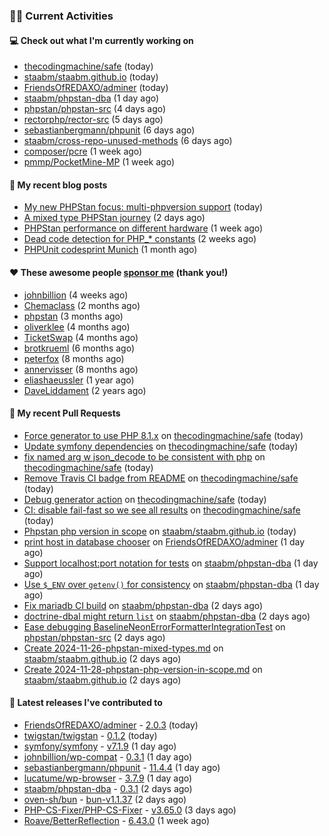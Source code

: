 ### 👨‍💻 Current Activities


#### 💻 Check out what I'm currently working on

- [thecodingmachine/safe](https://github.com/thecodingmachine/safe) (today)
- [staabm/staabm.github.io](https://github.com/staabm/staabm.github.io) (today)
- [FriendsOfREDAXO/adminer](https://github.com/FriendsOfREDAXO/adminer) (today)
- [staabm/phpstan-dba](https://github.com/staabm/phpstan-dba) (1 day ago)
- [phpstan/phpstan-src](https://github.com/phpstan/phpstan-src) (4 days ago)
- [rectorphp/rector-src](https://github.com/rectorphp/rector-src) (5 days ago)
- [sebastianbergmann/phpunit](https://github.com/sebastianbergmann/phpunit) (6 days ago)
- [staabm/cross-repo-unused-methods](https://github.com/staabm/cross-repo-unused-methods) (6 days ago)
- [composer/pcre](https://github.com/composer/pcre) (1 week ago)
- [pmmp/PocketMine-MP](https://github.com/pmmp/PocketMine-MP) (1 week ago)


#### 📜 My recent blog posts

- [My new PHPStan focus: multi-phpversion support](https://staabm.github.io/2024/11/28/phpstan-php-version-in-scope.html) (today)
- [A mixed type PHPStan journey](https://staabm.github.io/2024/11/26/phpstan-mixed-types.html) (2 days ago)
- [PHPStan performance on different hardware](https://staabm.github.io/2024/11/17/phpstan-performance-on-different-hardware.html) (1 week ago)
- [Dead code detection for PHP_* constants](https://staabm.github.io/2024/11/14/phpstan-php-version-narrowing.html) (2 weeks ago)
- [PHPUnit codesprint Munich](https://staabm.github.io/2024/10/19/phpunit-codesprint-munich.html) (1 month ago)


#### ❤️ These awesome people [sponsor me](https://github.com/sponsors/staabm) (thank you!)

- [johnbillion](https://github.com/johnbillion) (4 weeks ago)
- [Chemaclass](https://github.com/Chemaclass) (2 months ago)
- [phpstan](https://github.com/phpstan) (3 months ago)
- [oliverklee](https://github.com/oliverklee) (4 months ago)
- [TicketSwap](https://github.com/TicketSwap) (4 months ago)
- [brotkrueml](https://github.com/brotkrueml) (6 months ago)
- [peterfox](https://github.com/peterfox) (8 months ago)
- [annervisser](https://github.com/annervisser) (8 months ago)
- [eliashaeussler](https://github.com/eliashaeussler) (1 year ago)
- [DaveLiddament](https://github.com/DaveLiddament) (2 years ago)


#### 🔨 My recent Pull Requests

- [Force generator to use PHP 8.1.x](https://github.com/thecodingmachine/safe/pull/476) on [thecodingmachine/safe](https://github.com/thecodingmachine/safe) (today)
- [Update symfony dependencies](https://github.com/thecodingmachine/safe/pull/475) on [thecodingmachine/safe](https://github.com/thecodingmachine/safe) (today)
- [fix named arg w json_decode to be consistent with php](https://github.com/thecodingmachine/safe/pull/473) on [thecodingmachine/safe](https://github.com/thecodingmachine/safe) (today)
- [Remove Travis CI badge from README](https://github.com/thecodingmachine/safe/pull/472) on [thecodingmachine/safe](https://github.com/thecodingmachine/safe) (today)
- [Debug generator action](https://github.com/thecodingmachine/safe/pull/470) on [thecodingmachine/safe](https://github.com/thecodingmachine/safe) (today)
- [CI: disable fail-fast so we see all results](https://github.com/thecodingmachine/safe/pull/469) on [thecodingmachine/safe](https://github.com/thecodingmachine/safe) (today)
- [Phpstan php version in scope](https://github.com/staabm/staabm.github.io/pull/124) on [staabm/staabm.github.io](https://github.com/staabm/staabm.github.io) (today)
- [print host in database chooser](https://github.com/FriendsOfREDAXO/adminer/pull/52) on [FriendsOfREDAXO/adminer](https://github.com/FriendsOfREDAXO/adminer) (1 day ago)
- [Support localhost:port notation for tests](https://github.com/staabm/phpstan-dba/pull/723) on [staabm/phpstan-dba](https://github.com/staabm/phpstan-dba) (1 day ago)
- [Use `$_ENV` over `getenv()` for consistency](https://github.com/staabm/phpstan-dba/pull/722) on [staabm/phpstan-dba](https://github.com/staabm/phpstan-dba) (1 day ago)
- [Fix mariadb CI build](https://github.com/staabm/phpstan-dba/pull/721) on [staabm/phpstan-dba](https://github.com/staabm/phpstan-dba) (2 days ago)
- [doctrine-dbal might return `list`](https://github.com/staabm/phpstan-dba/pull/720) on [staabm/phpstan-dba](https://github.com/staabm/phpstan-dba) (2 days ago)
- [Ease debugging BaselineNeonErrorFormatterIntegrationTest](https://github.com/phpstan/phpstan-src/pull/3672) on [phpstan/phpstan-src](https://github.com/phpstan/phpstan-src) (2 days ago)
- [Create 2024-11-26-phpstan-mixed-types.md](https://github.com/staabm/staabm.github.io/pull/123) on [staabm/staabm.github.io](https://github.com/staabm/staabm.github.io) (2 days ago)
- [Create 2024-11-28-phpstan-php-version-in-scope.md](https://github.com/staabm/staabm.github.io/pull/122) on [staabm/staabm.github.io](https://github.com/staabm/staabm.github.io) (2 days ago)


#### 🔭 Latest releases I've contributed to

- [FriendsOfREDAXO/adminer](https://github.com/FriendsOfREDAXO/adminer) - [2.0.3](https://github.com/FriendsOfREDAXO/adminer/releases/tag/2.0.3) (today)
- [twigstan/twigstan](https://github.com/twigstan/twigstan) - [0.1.2](https://github.com/twigstan/twigstan/releases/tag/0.1.2) (today)
- [symfony/symfony](https://github.com/symfony/symfony) - [v7.1.9](https://github.com/symfony/symfony/releases/tag/v7.1.9) (1 day ago)
- [johnbillion/wp-compat](https://github.com/johnbillion/wp-compat) - [0.3.1](https://github.com/johnbillion/wp-compat/releases/tag/0.3.1) (1 day ago)
- [sebastianbergmann/phpunit](https://github.com/sebastianbergmann/phpunit) - [11.4.4](https://github.com/sebastianbergmann/phpunit/releases/tag/11.4.4) (1 day ago)
- [lucatume/wp-browser](https://github.com/lucatume/wp-browser) - [3.7.9](https://github.com/lucatume/wp-browser/releases/tag/3.7.9) (1 day ago)
- [staabm/phpstan-dba](https://github.com/staabm/phpstan-dba) - [0.3.1](https://github.com/staabm/phpstan-dba/releases/tag/0.3.1) (2 days ago)
- [oven-sh/bun](https://github.com/oven-sh/bun) - [bun-v1.1.37](https://github.com/oven-sh/bun/releases/tag/bun-v1.1.37) (2 days ago)
- [PHP-CS-Fixer/PHP-CS-Fixer](https://github.com/PHP-CS-Fixer/PHP-CS-Fixer) - [v3.65.0](https://github.com/PHP-CS-Fixer/PHP-CS-Fixer/releases/tag/v3.65.0) (3 days ago)
- [Roave/BetterReflection](https://github.com/Roave/BetterReflection) - [6.43.0](https://github.com/Roave/BetterReflection/releases/tag/6.43.0) (1 week ago)
